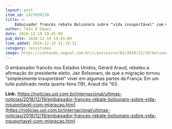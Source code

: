 ```yaml
---
layout: post
item_id: 2427656239
title: >-
    Embaixador francês rebate Bolsonaro sobre "vida insuportável" com migração
author: Tatu D'Oquei
date: 2018-12-19 19:45:00
pub_date: 2018-12-19 19:45:00
time_added: 2019-12-23 21:19:31
category: resistimos
image: https://conteudo.imguol.com.br/c/parceiros/81/2018/12/18/bolsonaro-foi-eleito-presidente-com-577-milhoes-de-votos-1545167121881_v2_615x300.jpg
---
```


O embaixador francês nos Estados Unidos, Gérard Araud, rebateu a afirmação do presidente eleito, Jair Bolsonaro, de que a migração tornou "simplesmente insuportável" viver em algumas partes da França. Em um tuíte publicado nesta quarta-feira (19), Araud diz "63.

**Link:** [https://noticias.uol.com.br/internacional/ultimas-noticias/2018/12/19/embaixador-frances-rebate-bolsonaro-sobre-vida-insuportavel-com-migracao.htm](https://noticias.uol.com.br/internacional/ultimas-noticias/2018/12/19/embaixador-frances-rebate-bolsonaro-sobre-vida-insuportavel-com-migracao.htm)

